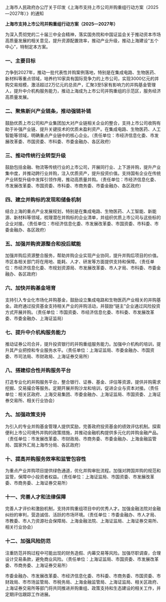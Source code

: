 上海市人民政府办公厅关于印发《上海市支持上市公司并购重组行动方案（2025—2027年）》的通知

**上海市支持上市公司并购重组行动方案（2025—2027年）**

为深入贯彻党的二十届三中全会精神，落实国务院和中国证监会关于推动资本市场高质量发展的相关意见，提升资源配置效率，推动产业升级，推动上海建设“五个中心”，特制定本方案。

### 一、主要目标

力争到2027年，推动一批代表性并购案例落地，特别是在集成电路、生物医药、新材料等重点领域，培养约10家具有国际竞争力的上市公司，实现3000亿元的并购交易规模，激活超过2万亿元的总资产，汇聚3至5家有影响力的并购基金管理人，提升中介机构服务能力，推动上海成为上市公司并购重组的示范区，服务经济高质量发展。

### 二、聚焦新兴产业链条，推动强链补链

鼓励优质上市公司和产业集团加大对产业链相关企业的整合，支持上市公司收购有助于补强产业链、提升关键技术的优质未盈利资产。在集成电路、生物医药、人工智能等领域，明确重点产业链中的核心企业。（责任单位：市经济信息化委、市发展改革委、市国资委、市科委、市委金融办、各区政府）

### 三、推动传统行业转型升级

鼓励包括金融、物流等传统行业的上市公司，开展同行业、上下游并购，提升产业集中度，并推动跨行业并购，注入优质资产，提升投资价值。支持国有企业在传统产业转型升级中发挥引领作用，推动高质量并购。（责任单位：市经济信息化委、市发展改革委、市国资委、市科委、市商务委、市委金融办、各区政府）

### 四、建立并购标的发现和储备机制

结合上海的重点产业发展规划，特别是在集成电路、生物医药、人工智能、新能源、新材料等领域，梳理潜在并购标的企业清单，并组织优质上市公司与这些标的企业对接。（责任单位：市经济信息化委、市发展改革委、市国资委、市科委、市委金融办、各区政府）

### 五、加强并购资源整合和投后赋能

加强并购后资源整合服务，帮助并购企业实现产业协同，提升并购后项目的价值。市区各相关部门将在用地、能耗、人才、研发等方面提供支持和保障。（责任单位：市经济信息化委、市规划资源局、市发展改革委、市人才局、市科委、市委金融办、各区政府）

### 六、加快并购基金培育

支持引入专业化市场化并购基金，鼓励设立集成电路和生物医药产业相关的并购基金。政府通过投资基金支持相关产业的并购活动，并鼓励“链主”企业通过风险投资方式开展并购。（责任单位：市国资委、市经济信息化委、市科委、市发展改革委、市委金融办、上海证监局）

### 七、提升中介机构服务能力

推动证券公司合并，提升投资银行的并购重组服务能力。加强中介机构的培训，提升其产业把控和专业服务水平。（责任单位：上海证监局、市委金融办、市国资委、市司法局、市财政局、上海证券交易所）

### 八、搭建综合性并购服务平台

打造专业化的并购服务平台，整合银行、证券、基金、评估等资源，提供并购需求挖掘、交易撮合等服务。定期开展并购沙龙和培训，促进企业与资本对接。（责任单位：相关区政府、上海交易集团、市委金融办、上海证监局、市国资委、上海证券交易所、相关行业协会）

### 九、加强政策支持

为引入的专业并购基金管理人提供奖励，完善政府投资基金的绩效评估机制。探索便利上市公司境外并购的政策措施，并推动金融机构提供多元化的并购金融产品。（责任单位：市发展改革委、市财政局、市商务委、市委金融办、上海金融监管局、国家外汇局上海市分局、各区政府）

### 十、提高并购服务效率和监管包容性

为重点产业并购项目提供绿色通道，优化并购审批流程。加强对跨国并购的规范和监管，保障中小投资者权益。（责任单位：上海证监局、市国资委、市发展改革委、市商务委、上海证券交易所）

### 十一、完善人才和法律保障

完善人才评价和激励机制，支持并购重组项目中的优秀人才。加强金融法院对金融纠纷的审判，营造诚信、活跃的市场环境。（责任单位：市委金融办、市人才局、市教委、市人力资源社会保障局、上海金融法院、上海证监局、上海证券交易所、相关行业协会）

### 十二、加强风险防范

注重防范并购过程中可能出现的财务造假、内幕交易等风险。加强尽职调查，合理设计交易条款，避免商业风险。（责任单位：上海证监局、市国资委、市发展改革委、市商务委、上海证券交易所）

市委金融办、市发展改革委、市经济信息化委、市科委、市商务委、市国资委、市财政局、市市场监管局、市税务局、上海金融监管局、上海证监局、相关区政府、上海证券交易所等部门将共同推进并购重组、政策支持和生态建设的相关工作，并定期评估跟踪工作进展。
